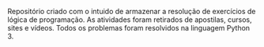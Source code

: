 Repositório criado com o intuido de armazenar a resolução de exercícios de lógica de programação. As atividades foram retirados de apostilas, cursos, sites e vídeos. Todos os problemas foram resolvidos na linguagem Python 3.
